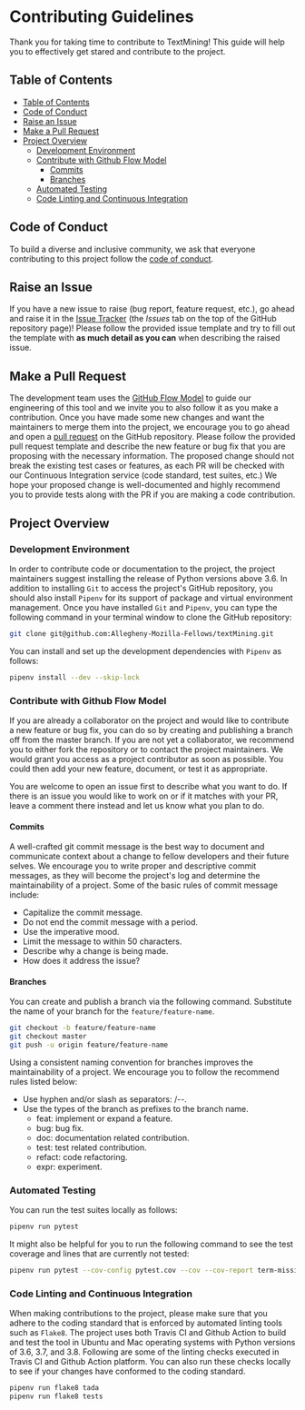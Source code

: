 # Contributing Guidelines

Thank you for taking time to contribute to TextMining! This guide will help you
to effectively get stared and contribute to the project.

## Table of Contents

  - [Table of Contents](#table-of-contents)
  - [Code of Conduct](#code-of-conduct)
  - [Raise an Issue](#raise-an-issue)
  - [Make a Pull Request](#make-a-pull-request)
  - [Project Overview](#project-overview)
    - [Development Environment](#development-environment)
    - [Contribute with Github Flow Model](#contribute-with-github-flow-model)
      - [Commits](#commits)
      - [Branches](#branches)
    - [Automated Testing](#automated-testing)
    - [Code Linting and Continuous Integration](#code-linting-and-continuous-integration)

## Code of Conduct

To build a diverse and inclusive community, we ask that everyone contributing to this project follow the [code of conduct](https://github.com/Allegheny-Ethical-CS/textMining/blob/master/CODE_OF_CONDUCT.md).

## Raise an Issue

If you have a new issue to raise (bug report, feature request, etc.), go ahead and raise it in the [Issue Tracker](https://github.com/Allegheny-Ethical-CS/textMining/issues) (the *Issues* tab on the top of the GitHub repository page)! Please follow the provided issue template and try to fill out the template with **as much detail as you can** when describing the raised issue.

## Make a Pull Request

The development team uses the [GitHub Flow Model](https://guides.github.com/introduction/flow/) to guide our engineering of this tool and we invite you to also follow it as you make a contribution. Once you have made some new changes and want the maintainers to merge them into the project, we encourage you to go ahead and open a [pull request](https://github.com/Allegheny-Ethical-CS/textMining/pulls) on the GitHub repository. Please follow the provided pull request template and describe the new feature or bug fix that you are proposing with the necessary information. The proposed change should not break the existing test cases or features, as each PR will be checked with our Continuous Integration service (code standard, test suites, etc.) We hope your proposed change is well-documented and highly recommend you to provide tests along with the PR if you are making a code contribution.

## Project Overview

### Development Environment

In order to contribute code or documentation to the project, the project maintainers suggest installing the release of Python versions above 3.6. In addition to installing `Git` to access the project's GitHub repository, you should also install `Pipenv` for its support of package and virtual environment management. Once you have installed `Git` and `Pipenv`, you can type the following command in your terminal window to clone the GitHub repository:

```sh
git clone git@github.com:Allegheny-Mozilla-Fellows/textMining.git
```

You can install and set up the development dependencies with `Pipenv` as follows:

```sh
pipenv install --dev --skip-lock
```

### Contribute with Github Flow Model

If you are already a collaborator on the project and would like to contribute a new feature or bug fix, you can do so by creating and publishing a branch off from the master branch. If you are not yet a collaborator, we recommend you to either fork the repository or to contact the project maintainers. We would grant you access as a project contributor as soon as possible. You could then add your new feature, document, or test it as appropriate.

You are welcome to open an issue first to describe what you want to do. If there is an issue you would like to work on or if it matches with your PR, leave a comment there instead and let us know what you plan to do.

#### Commits

A well-crafted git commit message is the best way to document and communicate context about a change to fellow developers and their future selves. We encourage you to write proper and descriptive commit messages, as they will become the project's log and determine the maintainability of a project. Some of the basic rules of commit message include:

- Capitalize the commit message.
- Do not end the commit message with a period.
- Use the imperative mood.
- Limit the message to within 50 characters.
- Describe why a change is being made.
- How does it address the issue?

#### Branches

You can create and publish a branch via the following command. Substitute the name of your branch for the `feature/feature-name`.

```bash
git checkout -b feature/feature-name
git checkout master
git push -u origin feature/feature-name
```

Using a consistent naming convention for branches improves the maintainability of a project. We encourage you to follow the recommend rules listed below:

- Use hyphen and/or slash as separators: <prefix>/<branch>-<name>-<issue-id>.
- Use the types of the branch as prefixes to the branch name.
  - feat: implement or expand a feature.
  - bug: bug fix.
  - doc: documentation related contribution.
  - test: test related contribution.
  - refact: code refactoring.
  - expr: experiment.

### Automated Testing

You can run the test suites locally as follows:

```sh
pipenv run pytest
```

It might also be helpful for you to run the following command to see the test
coverage and lines that are currently not tested:

```sh
pipenv run pytest --cov-config pytest.cov --cov --cov-report term-missing
```

### Code Linting and Continuous Integration

When making contributions to the project, please make sure that you adhere to the coding standard that is enforced by automated linting tools such as `Flake8`. The project uses both Travis CI and Github Action to build and test the tool in Ubuntu and Mac operating systems with Python versions of 3.6, 3.7, and 3.8. Following are some of the linting checks executed in Travis CI and Github Action platform. You can also run these checks locally to see if your changes have conformed to the coding standard.

```sh
pipenv run flake8 tada
pipenv run flake8 tests
```
